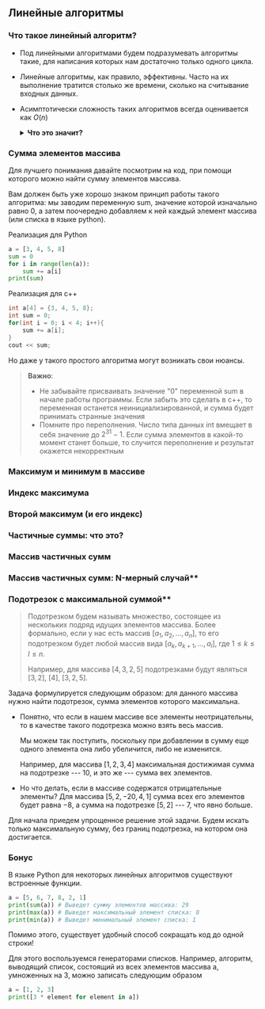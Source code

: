 ## Линейные алгоритмы
### Что такое линейный алгоритм?

* Под линейными алгоритмами будем подразумевать алгоритмы такие, для написания которых нам достаточно только одного цикла. 
* Линейные алгоритмы, как правило, эффективны. Часто на их выполнение тратится столько же времени, сколько на считывание входных данных.
* Асимптотически сложность таких алгоритмов всегда оценивается как $O(n)$
  <details>
    <summary><b>Что это значит?</b></summary>
    Простыми словами, время выполнения такого алгоритма будет прямо пропорционально размеру данных, с которыми необходимо работать.

    Подробней про асимптотику и O-нотации можно узнать в [этом]() уроке.
  </details>

### Сумма элементов массива

Для лучшего понимания давайте посмотрим на код, при помощи которого можно найти сумму элементов массива.

Вам должен быть уже хорошо знаком принцип работы такого алгоритма: мы заводим переменную sum, значение которой изначально равно 0, а затем поочередно добавляем к ней каждый элемент массива (или списка в языке python).

Реализация для Python
```python
a = [3, 4, 5, 8]
sum = 0
for i in range(len(a)):
    sum += a[i]
print(sum)    
```
Реализация для c++
```cpp
int a[4] = {3, 4, 5, 8};
int sum = 0;
for(int i = 0; i < 4; i++){
    sum += a[i];
}
cout << sum;
```

Но даже у такого простого алгоритма могут возникать свои нюансы.

> **Важно**: 
> * Не забывайте присваивать значение "0" переменной sum в начале работы программы. Если забыть это сделать в с++, то переменная останется неинициализированной, и сумма будет принимать странные значения
> * Помните про переполнения. Число типа данных int вмещает в себя значение до $2^31-1$. Если сумма элементов в какой-то момент станет больше, то случится переполнение и результат окажется некорректным

### Максимум и минимум в массиве
### Индекс максимума
### Второй максимум (и его индекс)
### Частичные суммы: что это?
### Массив частичных сумм
### Массив частичных сумм: N-мерный случай**
### Подотрезок с максимальной суммой**

> Подотрезком будем называть множество, состоящее из нескольких подряд идущих элементов массива.
> Более формально, если у нас есть массив [$a_1, a_2, \dots, a_n$], то его подотрезком будет любой массив вида [$a_k, a_{k+1}, \dots, a_l$], где $1 \le k \le l \le n$.
> 
> Например, для массива [$4, 3, 2, 5$] подотрезками будут являться [$3, 2$], [$4$], [$3, 2, 5$].

Задача формулируется следующим образом: для данного массива нужно найти подотрезок, сумма элементов которого максимальна.

* Понятно, что если в нашем массиве все элементы неотрицательны, то в качестве такого подотрезка можно взять весь массив.

  Мы можем так поступить, поскольку при добавлении в сумму еще одного элемента она либо убеличится, либо не изменится.

  Например, для массива [$1, 2, 3, 4$] максимальная достижимая сумма на подотрезке --- $10$, и это же --- сумма вех элементов.
* Но что делать, если в массиве содержатся отрицательные элементы? Для массива [$5, 2, -20, 4, 1$] сумма всех его элементов будет равна $-8$, а сумма на подотрезке [$5, 2$] --- $7$, что явно больше.

Для начала приедем упрощенное решение этой задачи. Будем искать только максимальную сумму, без границ подотрезка, на котором она достигается.



### Бонус

В языке Python для некоторых линейных алгоритмов существуют встроенные функции.
```python
a = [5, 6, 7, 8, 2, 1]
print(sum(a)) # Выведет сумму элементов массива: 29
print(max(a)) # Выведет максимальный элемент списка: 8
print(min(a)) # Выведет минимальный элемент списка: 1
```
Помимо этого, существует удобный способ сокращать код до одной строки!

Для этого воспользуемся генераторами списков. Например, алгоритм, выводящий список, состоящий из всех элементов массива a, умноженных на 3, можно записать следующим образом

```python
a = [1, 2, 3]
print([3 * element for element in a])
```
